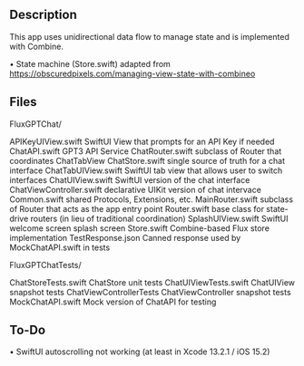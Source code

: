 ## Description

This app uses unidirectional data flow to manage state and is implemented with Combine.

• State machine (Store.swift) adapted from https://obscuredpixels.com/managing-view-state-with-combineo

## Files

FluxGPTChat/

  APIKeyUIView.swift          SwiftUI View that prompts for an API Key if needed
  ChatAPI.swift               GPT3 API Service
  ChatRouter.swift            subclass of Router that coordinates ChatTabView
  ChatStore.swift             single source of truth for a chat interface
  ChatTabUIView.swift         SwiftUI tab view that allows user to switch interfaces
  ChatUIView.swift            SwiftUI version of the chat interface
  ChatViewController.swift    declarative UIKit version of chat intervace
  Common.swift                shared Protocols, Extensions, etc.
  MainRouter.swift            subclass of Router that acts as the app entry point
  Router.swift                base class for state-drive routers (in lieu of traditional coordination)
  SplashUIView.swift          SwiftUI welcome screen splash screen
  Store.swift                 Combine-based Flux store implementation
  TestResponse.json           Canned response used by MockChatAPI.swift in tests
  
FluxGPTChatTests/

  ChatStoreTests.swift       ChatStore unit tests
  ChatUIViewTests.swift      ChatUIView snapshot tests
  ChatViewControllerTests    ChatViewController snapshot tests
  MockChatAPI.swift          Mock version of ChatAPI for testing
  
## To-Do

• SwiftUI autoscrolling not working (at least in Xcode 13.2.1 / iOS 15.2)



